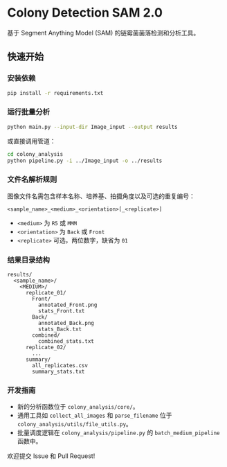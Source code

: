 # Colony Detection SAM 2.0

基于 Segment Anything Model (SAM) 的链霉菌菌落检测和分析工具。

## 快速开始

### 安装依赖
```bash
pip install -r requirements.txt
```

### 运行批量分析
```bash
python main.py --input-dir Image_input --output results
```
或直接调用管道：
```bash
cd colony_analysis
python pipeline.py -i ../Image_input -o ../results
```

### 文件名解析规则
图像文件名需包含样本名称、培养基、拍摄角度以及可选的重复编号：
```
<sample_name>_<medium>_<orientation>[_<replicate>]
```
- `<medium>` 为 `R5` 或 `MMM`
- `<orientation>` 为 `Back` 或 `Front`
- `<replicate>` 可选，两位数字，缺省为 `01`

### 结果目录结构
```
results/
  <sample_name>/
    <MEDIUM>/
      replicate_01/
        Front/
          annotated_Front.png
          stats_Front.txt
        Back/
          annotated_Back.png
          stats_Back.txt
        combined/
          combined_stats.txt
      replicate_02/
        ...
      summary/
        all_replicates.csv
        summary_stats.txt
```

### 开发指南
- 新的分析函数位于 `colony_analysis/core/`。
- 通用工具如 `collect_all_images` 和 `parse_filename` 位于 `colony_analysis/utils/file_utils.py`。
- 批量调度逻辑在 `colony_analysis/pipeline.py` 的 `batch_medium_pipeline` 函数中。

欢迎提交 Issue 和 Pull Request!
